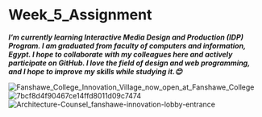 # Week_5_Assignment

***I’m currently learning Interactive Media Design and Production (IDP) Program. 
I am graduated from faculty of computers and information, Egypt. I hope to collaborate with my colleagues here and actively participate on GitHub. 
I love the field of design and web programming, and I hope to improve my skills while studying it.😊***


![Fanshawe_College_Innovation_Village_now_open_at_Fanshawe_College](https://github.com/user-attachments/assets/cf831f7d-87e5-4dee-b87a-23be8b39d859)
![7bcf8d4f90467ce14ffd8011d09c7474](https://github.com/user-attachments/assets/213a4bb5-0364-43a9-b2cc-54dc4e50afd1)
![Architecture-Counsel_fanshawe-innovation-lobby-entrance](https://github.com/user-attachments/assets/64fdd9f0-5301-4a3b-9a3b-1722042ee95e)
